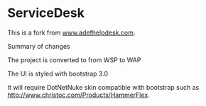 ServiceDesk
===========
This is a fork from www.adefhelpdesk.com.

Summary of changes

The project is converted to from WSP to WAP

The UI is styled with bootstrap 3.0

It will require DotNetNuke skin compatible with bootstrap such as http://www.christoc.com/Products/HammerFlex.
